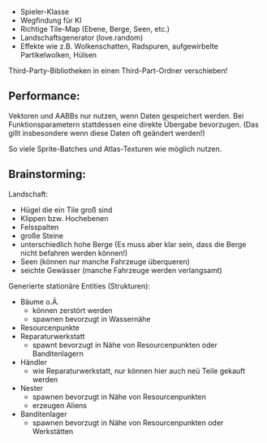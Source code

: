 - Spieler-Klasse
- Wegfindung für KI
- Richtige Tile-Map (Ebene, Berge, Seen, etc.)
- Landschaftsgenerator (love.random)
- Effekte wie z.B. Wolkenschatten, Radspuren, aufgewirbelte Partikelwolken,
  Hülsen


Third-Party-Bibliotheken in einen Third-Part-Ordner verschieben!


## Performance:

Vektoren und AABBs nur nutzen, wenn Daten gespeichert werden.
Bei Funktionsparametern stattdessen eine direkte Übergabe bevorzugen.
(Das gillt insbesondere wenn diese Daten oft geändert werden!)

So viele Sprite-Batches und Atlas-Texturen wie möglich nutzen.


## Brainstorming:


Landschaft:

- Hügel die ein Tile groß sind
- Klippen bzw. Hochebenen
- Felsspalten
- große Steine
- unterschiedlich hohe Berge
  (Es muss aber klar sein, dass die Berge nicht befahren werden können!)
- Seen
  (können nur manche Fahrzeuge überqueren)
- seichte Gewässer
  (manche Fahrzeuge werden verlangsamt)


Generierte stationäre Entities (Strukturen):

- Bäume o.Ä.
    - können zerstört werden
    - spawnen bevorzugt in Wassernähe
- Resourcenpunkte
- Reparaturwerkstatt
    - spawnt bevorzugt in Nähe von Resourcenpunkten oder Banditenlagern
- Händler
    - wie Reparaturwerkstatt, nur können hier auch neü Teile gekauft werden
- Nester
    - spawnen bevorzugt in Nähe von Resourcenpunkten
    - erzeugen Aliens
- Banditenlager
    - spawnen bevorzugt in Nähe von Resourcenpunkten oder Werkstätten
